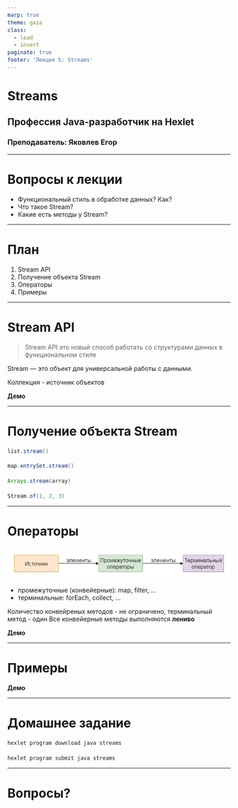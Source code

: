 ```yaml
---
marp: true
theme: gaia
class:
  - lead
  - invert
paginate: true
footer: 'Лекция 5: Streams'
---
```


# Streams
## Профессия Java-разработчик на Hexlet
### Преподаватель: Яковлев Егор
<!-- _color: white -->
<!-- _color: white -->

---

# Вопросы к лекции

* Функциональный стиль в обработке данных? Как?
* Что такое Stream?
* Какие есть методы у Stream?

---
# План

1. Stream API
2. Получение объекта Stream
3. Операторы
4. Примеры

---

# Stream API

> Stream API это новый способ работать со структурами данных в функциональном стиле

Stream — это объект для универсальной работы с данными. 

Коллекция - источник объектов

**Демо**

---

# Получение объекта Stream

```java
list.stream()

map.entrySet.stream()

Arrays.stream(array)

Stream.of(1, 2, 3)
```

---

# Операторы

![stream](./stream.png "stream")

* промежуточные (конвейерные): map, filter, ...
* терминальные: forEach, collect, ...

Количество конвейреных методов - не ограничено, терминальный метод - один
Все конвейерные методы выполняются **лениво**

**Демо**


---

# Примеры

**Демо**

---

# Домашнее задание
 
```bash
hexlet program download java streams

hexlet program submit java streams
```

---

# Вопросы?